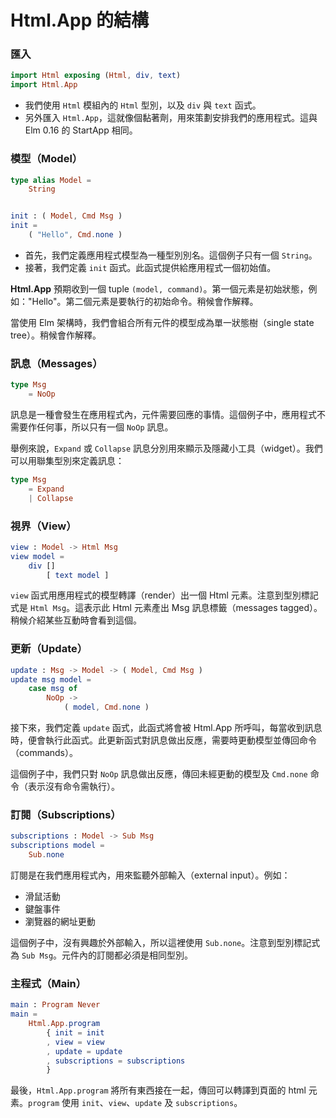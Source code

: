 # Html.App 的結構

### 匯入

```elm
import Html exposing (Html, div, text)
import Html.App
```

- 我們使用 `Html` 模組內的 `Html` 型別，以及 `div` 與 `text` 函式。
- 另外匯入 `Html.App`，這就像個黏著劑，用來策劃安排我們的應用程式。這與 Elm 0.16 的 StartApp 相同。

### 模型（Model）

```elm
type alias Model =
    String


init : ( Model, Cmd Msg )
init =
    ( "Hello", Cmd.none )
```

- 首先，我們定義應用程式模型為一種型別別名。這個例子只有一個 `String`。
- 接著，我們定義 `init` 函式。此函式提供給應用程式一個初始值。

__Html.App__ 預期收到一個 tuple `(model, command)`。第一個元素是初始狀態，例如："Hello"。第二個元素是要執行的初始命令。稍候會作解釋。

當使用 Elm 架構時，我們會組合所有元件的模型成為單一狀態樹（single state tree）。稍候會作解釋。

### 訊息（Messages）

```elm
type Msg
    = NoOp
```

訊息是一種會發生在應用程式內，元件需要回應的事情。這個例子中，應用程式不需要作任何事，所以只有一個 `NoOp` 訊息。

舉例來說，`Expand` 或 `Collapse` 訊息分別用來顯示及隱藏小工具（widget）。我們可以用聯集型別來定義訊息：

```elm
type Msg
    = Expand
    | Collapse
```

### 視界（View）

```elm
view : Model -> Html Msg
view model =
    div []
        [ text model ]
```

`view` 函式用應用程式的模型轉譯（render）出一個 Html 元素。注意到型別標記式是 `Html Msg`。這表示此 Html 元素產出 Msg 訊息標籤（messages tagged）。稍候介紹某些互動時會看到這個。

### 更新（Update）

```elm
update : Msg -> Model -> ( Model, Cmd Msg )
update msg model =
    case msg of
        NoOp ->
            ( model, Cmd.none )
```

接下來，我們定義 `update` 函式，此函式將會被 Html.App 所呼叫，每當收到訊息時，便會執行此函式。此更新函式對訊息做出反應，需要時更動模型並傳回命令（commands）。

這個例子中，我們只對 `NoOp` 訊息做出反應，傳回未經更動的模型及 `Cmd.none` 命令（表示沒有命令需執行）。

### 訂閱（Subscriptions）

```elm
subscriptions : Model -> Sub Msg
subscriptions model =
    Sub.none
```

訂閱是在我們應用程式內，用來監聽外部輸入（external input）。例如：

- 滑鼠活動
- 鍵盤事件
- 瀏覽器的網址更動

這個例子中，沒有興趣於外部輸入，所以這裡使用 `Sub.none`。注意到型別標記式為 `Sub Msg`。元件內的訂閱都必須是相同型別。

### 主程式（Main）

```elm
main : Program Never
main =
    Html.App.program
        { init = init
        , view = view
        , update = update
        , subscriptions = subscriptions
        }
```

最後，`Html.App.program` 將所有東西接在一起，傳回可以轉譯到頁面的 html 元素。`program` 使用
`init`、`view`、`update` 及 `subscriptions`。
